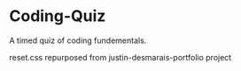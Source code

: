 # Coding-Quiz
A timed quiz of coding fundementals.

reset.css repurposed from justin-desmarais-portfolio project
